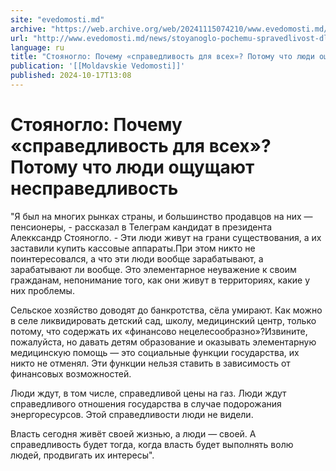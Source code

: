 ```yaml
---
site: "evedomosti.md"
archive: "https://web.archive.org/web/20241115074210/www.evedomosti.md/news/stoyanoglo-pochemu-spravedlivost-dlya-vseh-potomu-chto-lyudi"
url: "http://www.evedomosti.md/news/stoyanoglo-pochemu-spravedlivost-dlya-vseh-potomu-chto-lyudi"
language: ru
title: "Стояногло: Почему «справедливость для всех»? Потому что люди ощущают несправедливость"
publication: '[[Moldavskie Vedomosti]]'
published: 2024-10-17T13:08
---
```


# Стояногло: Почему «справедливость для всех»? Потому что люди ощущают несправедливость

"Я был на многих рынках страны, и большинство продавцов на них — пенсионеры, - рассказал в Телеграм кандидат в президента Алекксандр Стояногло. - Эти люди живут на грани существования, а их заставили купить кассовые аппараты.При этом никто не поинтересовался, а что эти люди вообще зарабатывают, а зарабатывают ли вообще. Это элементарное неуважение к своим гражданам, непонимание того, как они живут в территориях, какие у них проблемы.

Сельское хозяйство доводят до банкротства, сёла умирают. Как можно в селе ликвидировать детский сад, школу, медицинский центр, только потому, что содержать их «финансово нецелесообразно»?Извините, пожалуйста, но давать детям образование и оказывать элементарную медицинскую помощь — это социальные функции государства, их никто не отменял. Эти функции нельзя ставить в зависимость от финансовых возможностей.

Люди ждут, в том числе, справедливой цены на газ. Люди ждут справедливого отношения государства в случае подорожания энергоресурсов. Этой справедливости люди не видели.

Власть сегодня живёт своей жизнью, а люди — своей. А справедливость будет тогда, когда власть будет выполнять волю людей, продвигать их интересы".